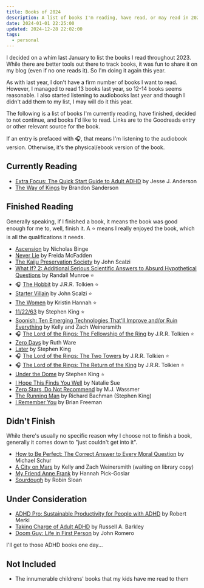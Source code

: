 ```yaml
---
title: Books of 2024
description: A list of books I'm reading, have read, or may read in 2024.
date: 2024-01-01 22:25:00
updated: 2024-12-28 22:02:00
tags:
  - personal
---
```


I decided on a whim last January to list the books I read throughout 2023. While there are better tools out there to track books, it was fun to share it on my blog (even if no one reads it). So I'm doing it again this year.

As with last year, I don't have a firm number of books I want to read. However, I managed to read 13 books last year, so 12-14 books seems reasonable. I also started listening to audiobooks last year and though I didn't add them to my list, I ~~may~~ will do it this year.

The following is a list of books I'm currently reading, have finished, decided to not continue, and books I'd like to read. Links are to the Goodreads entry or other relevant source for the book.

If an entry is prefaced with 🎧, that means I'm listening to the audiobook version. Otherwise, it's the physical/ebook version of the book.

## Currently Reading

- [Extra Focus: The Quick Start Guide to Adult ADHD](https://www.goodreads.com/book/show/197655262-extra-focus) by Jesse J. Anderson
- [The Way of Kings](https://www.goodreads.com/book/show/7235533-the-way-of-kings) by Brandon Sanderson

## Finished Reading

Generally speaking, if I finished a book, it means the book was good enough for me to, well, finish it. A ⭐ means I really enjoyed the book, which is all the qualifications it needs.

- [Ascension](https://www.goodreads.com/book/show/61813107-ascension) by Nicholas Binge
- [Never Lie](https://www.goodreads.com/book/show/62080187-never-lie) by Freida McFadden
- [The Kaiju Preservation Society](https://www.goodreads.com/book/show/57693406-the-kaiju-preservation-society) by John Scalzi
- [What If? 2: Additional Serious Scientific Answers to Absurd Hypothetical Questions](https://www.goodreads.com/book/show/60190659-what-if-2) by Randall Munroe ⭐
- 🎧 [The Hobbit](https://www.goodreads.com/book/show/59733167-the-hobbit) by J.R.R. Tolkien ⭐
- [Starter Villain](https://www.goodreads.com/book/show/61885029-starter-villain) by John Scalzi ⭐
- [The Women](https://www.goodreads.com/book/show/127305853-the-women) by Kristin Hannah ⭐
- [11/22/63](https://www.goodreads.com/book/show/10644930-11-22-63) by Stephen King ⭐
- [Soonish: Ten Emerging Technologies That'll Improve and/or Ruin Everything](https://www.goodreads.com/book/show/34490192-soonish) by Kelly and Zach Weinersmith
- 🎧 [The Lord of the Rings: The Fellowship of the Ring](https://www.goodreads.com/book/show/61215351-the-fellowship-of-the-ring) by J.R.R. Tolkien ⭐
- [Zero Days](https://www.goodreads.com/book/show/62919765-zero-days) by Ruth Ware
- [Later](https://www.goodreads.com/book/show/54798175-later) by Stephen King
- 🎧 [The Lord of the Rings: The Two Towers](https://www.goodreads.com/book/show/61215372-the-two-towers) by J.R.R. Tolkien ⭐
- 🎧 [The Lord of the Rings: The Return of the King](https://www.goodreads.com/book/show/61215384-the-return-of-the-king) by J.R.R. Tolkien ⭐
- [Under the Dome](https://www.goodreads.com/book/show/6320534-under-the-dome) by Stephen King ⭐
- [I Hope This Finds You Well](https://www.goodreads.com/book/show/200987323-i-hope-this-finds-you-well) by Natalie Sue
- [Zero Stars, Do Not Recommend](https://www.goodreads.com/book/show/200174139-zero-stars-do-not-recommend) by M.J. Wassmer
- [The Running Man](https://www.goodreads.com/book/show/11607.The_Running_Man) by Richard Bachman (Stephen King)
- [I Remember You](https://www.goodreads.com/book/show/59948885-i-remember-you) by Brian Freeman

## Didn't Finish

While there's usually no specific reason why I choose not to finish a book, generally it comes down to "just couldn't get into it".

- [How to Be Perfect: The Correct Answer to Every Moral Question](https://www.goodreads.com/book/show/58484901-how-to-be-perfect) by Michael Schur
- [A City on Mars](https://www.goodreads.com/book/show/125084292-a-city-on-mars) by Kelly and Zach Weinersmith (waiting on library copy)
- [My Friend Anne Frank](https://www.goodreads.com/book/show/62874040-my-friend-anne-frank) by Hannah Pick-Goslar
- [Sourdough](https://www.goodreads.com/book/show/33916024-sourdough) by Robin Sloan

## Under Consideration

- [ADHD Pro: Sustainable Productivity for People with ADHD](https://adhdpro.xyz/) by Robert Merki
- [Taking Charge of Adult ADHD](https://www.guilford.com/books/Taking-Charge-of-Adult-ADHD/Russell-Barkley/9781462546855) by Russell A. Barkley
- [Doom Guy: Life in First Person](https://www.goodreads.com/book/show/60310722-doom-guy) by John Romero

I'll get to those ADHD books one day...

## Not Included

- The innumerable childrens' books that my kids have me read to them
